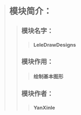 > # 模块简介：
>> ## 模块名字：
>>> ### LeleDrawDesigns
>> ## 模块作用：
>>> ### 绘制基本图形
>> ## 模块作者：
>>> ### YanXinle